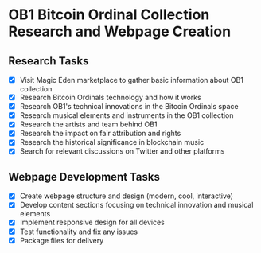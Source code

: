 # OB1 Bitcoin Ordinal Collection Research and Webpage Creation

## Research Tasks
- [x] Visit Magic Eden marketplace to gather basic information about OB1 collection
- [x] Research Bitcoin Ordinals technology and how it works
- [x] Research OB1's technical innovations in the Bitcoin Ordinals space
- [x] Research musical elements and instruments in the OB1 collection
- [x] Research the artists and team behind OB1
- [x] Research the impact on fair attribution and rights
- [x] Research the historical significance in blockchain music
- [x] Search for relevant discussions on Twitter and other platforms

## Webpage Development Tasks
- [x] Create webpage structure and design (modern, cool, interactive)
- [x] Develop content sections focusing on technical innovation and musical elements
- [x] Implement responsive design for all devices
- [x] Test functionality and fix any issues
- [x] Package files for delivery
